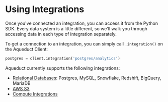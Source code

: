 # Using Integrations

Once you've connected an integration, you can access it from the Python SDK. Every data system is a little different, so we'll walk you through accessing data in each type of integration separately.&#x20;

To get a connection to an integration, you can simply call `.integration()` on the Aqueduct Client:

```python
postgres = client.integration('postgres/analytics')
```

Aqueduct currently supports the following integrations:

* [Relational Databases](relational-databases.md): Postgres, MySQL, Snowflake, Redshift, BigQuery, MariaDB&#x20;
* [AWS S3](aws-s3.md)
* [Compute Integrations](compute-integrations.md)